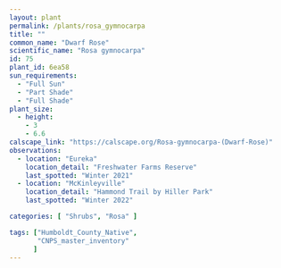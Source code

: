 ```yaml
---
layout: plant                                                              
permalink: /plants/rosa_gymnocarpa
title: ""
common_name: "Dwarf Rose" 
scientific_name: "Rosa gymnocarpa"
id: 75
plant_id: 6ea58
sun_requirements:
  - "Full Sun"
  - "Part Shade"
  - "Full Shade"
plant_size:
  - height: 
    - 3
    - 6.6
calscape_link: "https://calscape.org/Rosa-gymnocarpa-(Dwarf-Rose)"
observations: 
  - location: "Eureka"
    location_detail: "Freshwater Farms Reserve"
    last_spotted: "Winter 2021"
  - location: "McKinleyville"
    location_detail: "Hammond Trail by Hiller Park" 
    last_spotted: "Winter 2022"

categories: [ "Shrubs", "Rosa" ]

tags: ["Humboldt_County_Native",
       "CNPS_master_inventory"
      ]
---
```


